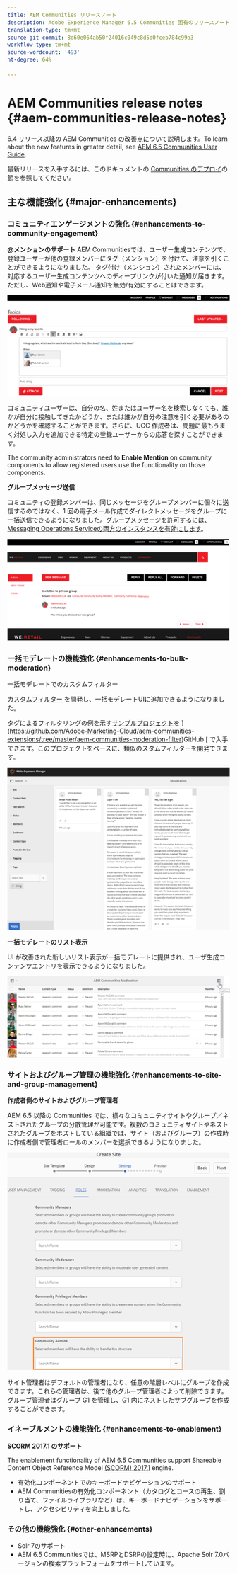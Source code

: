```yaml
---
title: AEM Communities リリースノート
description: Adobe Experience Manager 6.5 Communities 固有のリリースノート。
translation-type: tm+mt
source-git-commit: 8d60e064ab50f24016c049c8d5d0fceb784c99a3
workflow-type: tm+mt
source-wordcount: '493'
ht-degree: 64%

---
```



# AEM Communities release notes {#aem-communities-release-notes}

6.4 リリース以降の AEM Communities の改善点について説明します。To learn about the new features in greater detail, see [AEM 6.5 Communities User Guide](https://helpx.adobe.com/jp/experience-manager/6-4/communities/user-guide.html).

最新リリースを入手するには、このドキュメントの [Communities のデプロイ](https://helpx.adobe.com/in/experience-manager/6-4/help/communities/deploy-communities.html#LatestReleases)の節を参照してください。

## 主な機能強化 {#major-enhancements}

### コミュニティエンゲージメントの強化 {#enhancements-to-community-engagement}

**@メンションのサポート** AEM Communitiesでは、ユーザー生成コンテンツで、登録ユーザーが他の登録メンバーにタグ（メンション）を付けて、注意を引くことができるようになりました。 タグ付け（メンション）されたメンバーには、対応するユーザー生成コンテンツへのディープリンクが付いた通知が届きます。ただし、Web通知や電子メール通知を無効/有効にすることはできます。

![@メンションのサポート](assets/at-mentions.png)

コミュニティユーザーは、自分の名、姓またはユーザー名を検索しなくても、誰かが自分に接触してきたかどうか、または誰かが自分の注意を引く必要があるのかどうかを確認することができます。さらに、UGC 作成者は、問題に最もうまく対処し入力を追加できる特定の登録ユーザーからの応答を探すことができます。

The community administrators need to **Enable Mention** on community components to allow registered users use the functionality on those components.

**グループメッセージ送信**

コミュニティの登録メンバーは、同じメッセージをグループメンバーに個々に送信するのではなく、1 回の電子メール作成でダイレクトメッセージをグループに一括送信できるようになりました。[グループメッセージを許可するには](/help/communities/configure-messaging.md)、 [Messaging Operations Serviceの両方のインスタンスを有効にします](/help/communities/messaging.md#group-messaging)。

![グループメッセージ](assets/group-messaging.png)

### 一括モデレートの機能強化 {#enhancements-to-bulk-moderation}

一括モデレートでのカスタムフィルター

[カスタムフィルター](/help/communities/moderation.md#custom-filters) を開発し、一括モデレートUIに追加できるようになりました。

タグによるフィルタリングの例を示す[サンプルプロジェクト](https://github.com/Adobe-Marketing-Cloud/aem-communities-extensions/tree/master/aem-communities-moderation-filter)を ](https://github.com/Adobe-Marketing-Cloud/aem-communities-extensions/tree/master/aem-communities-moderation-filter)GitHub [ で入手できます。このプロジェクトをベースに、類似のスタムフィルターを開発できます。

![カスタムフィルター](assets/custom-tag-filter.png)

**一括モデレートのリスト表示**

UI が改善された新しいリスト表示が一括モデレートに提供され、ユーザ生成コンテンツエントリを表示できるようになりました。

![リスト表示での一括モデレート](assets/list-view-moderation.png)

### サイトおよびグループ管理の機能強化 {#enhancements-to-site-and-group-management}

**作成者側のサイトおよびグループ管理者**

AEM 6.5 以降の Communities では、様々なコミュニティサイトやグループ／ネストされたグループの分散管理が可能です。複数のコミュニティサイトやネストされたグループをホストしている組織では、サイト（およびグループ）の作成時に作成者側で管理者ロールのメンバーを選択できるようになりました。

![サイト管理者](assets/site-admin.png)

サイト管理者はデフォルトの管理者になり、任意の階層レベルにグループを作成できます。これらの管理者は、後で他のグループ管理者によって削除できます。 グループ管理者はグループ G1 を管理し、G1 内にネストしたサブグループを作成することができます。

### イネーブルメントの機能強化 {#enhancements-to-enablement}

**SCORM 2017.1 のサポート**

The enablement functionality of AEM 6.5 Communities support Shareable Content Object Reference Model [(SCORM) 2017.1](https://rusticisoftware.com/blog/scorm-engine-2017-released/) engine.

* 有効化コンポーネントでのキーボードナビゲーションのサポート
* AEM Communitiesの有効化コンポーネント（カタログとコースの再生、割り当て、ファイルライブラリなど）は、キーボードナビゲーションをサポートし、アクセシビリティを向上しました。

### その他の機能強化 {#other-enhancements}

* Solr 7のサポート
* AEM 6.5 Communitiesでは、MSRPとDSRPの設定時に、Apache Solr 7.0バージョンの検索プラットフォームをサポートしています。
